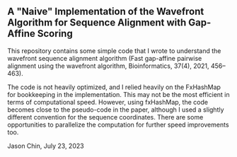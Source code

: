 ## A "Naive" Implementation of the Wavefront Algorithm for Sequence Alignment with Gap-Affine Scoring

This repository contains some simple code that I wrote to understand the wavefront sequence alignment algorithm (Fast gap-affine pairwise alignment using the wavefront algorithm, Bioinformatics, 37(4), 2021, 456–463).

The code is not heavily optimized, and I relied heavily on the FxHashMap for bookkeeping in the implementation. This may not be the most efficient in terms of computational speed. However, using fxHashMap, the code becomes close to the pseudo-code in the paper, although I used a slightly different convention for the sequence coordinates. There are some opportunities to parallelize the computation for further speed improvements too.

Jason Chin, July 23, 2023
